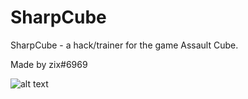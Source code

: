 # SharpCube
SharpCube - a hack/trainer for the game Assault Cube.

Made by zix#6969

![alt text](https://i.imgur.com/rRAMaxU.png)
